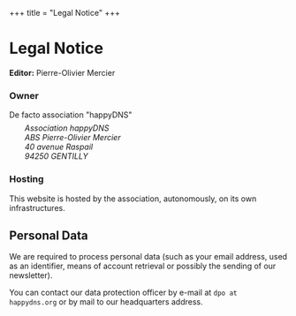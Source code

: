 +++
title = "Legal Notice"
+++


# Legal Notice


**Editor:** Pierre-Olivier Mercier


### Owner

De facto association "happyDNS"

<address style="margin-left: 2em; margin-top: -.5em">
Association happyDNS<br>
ABS Pierre-Olivier Mercier<br>
40 avenue Raspail<br>
94250 GENTILLY
</address>


### Hosting

This website is hosted by the association, autonomously, on its own infrastructures.


## Personal Data

We are required to process personal data (such as your email address, used as
an identifier, means of account retrieval or possibly the sending of our
newsletter).

You can contact our data protection officer by e-mail at <code>dpo at
happydns.org</code> or by mail to our headquarters address.
